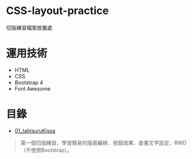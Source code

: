 # CSS-layout-practice
切版練習檔案放置處

# 運用技術
* HTML
* CSS
* Bootstrap 4
* Font Awesome

# 目錄
* [01_tabisuruKissa](https://hitanyah.github.io/CSS-layout-practice/01_tabisuruKissa/index.html) 
>第一個切版練習，學習簡易的版面編排、按鈕效果、直書文字設定、RWD（不使用Bootstrap）。
